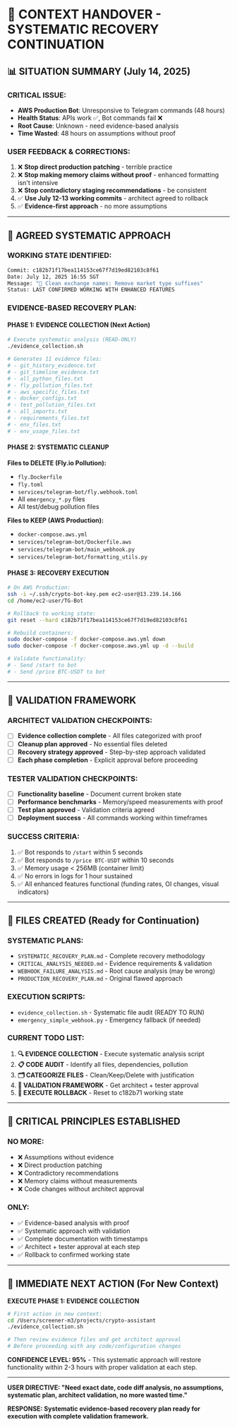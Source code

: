 # 🔄 CONTEXT HANDOVER - SYSTEMATIC RECOVERY CONTINUATION

## 📊 SITUATION SUMMARY (July 14, 2025)

### **CRITICAL ISSUE:**
- **AWS Production Bot**: Unresponsive to Telegram commands (48 hours)
- **Health Status**: APIs work ✅, Bot commands fail ❌
- **Root Cause**: Unknown - need evidence-based analysis
- **Time Wasted**: 48 hours on assumptions without proof

### **USER FEEDBACK & CORRECTIONS:**
1. ❌ **Stop direct production patching** - terrible practice
2. ❌ **Stop making memory claims without proof** - enhanced formatting isn't intensive
3. ❌ **Stop contradictory staging recommendations** - be consistent
4. ✅ **Use July 12-13 working commits** - architect agreed to rollback
5. ✅ **Evidence-first approach** - no more assumptions

---

## 🎯 AGREED SYSTEMATIC APPROACH

### **WORKING STATE IDENTIFIED:**
```bash
Commit: c182b71f17bea114153ce67f7d19ed82103c8f61
Date: July 12, 2025 16:55 SGT
Message: "🧹 Clean exchange names: Remove market type suffixes"
Status: LAST CONFIRMED WORKING WITH ENHANCED FEATURES
```

### **EVIDENCE-BASED RECOVERY PLAN:**

#### **PHASE 1: EVIDENCE COLLECTION** (Next Action)
```bash
# Execute systematic analysis (READ-ONLY)
./evidence_collection.sh

# Generates 11 evidence files:
# - git_history_evidence.txt
# - git_timeline_evidence.txt  
# - all_python_files.txt
# - fly_pollution_files.txt
# - aws_specific_files.txt
# - docker_configs.txt
# - test_pollution_files.txt
# - all_imports.txt
# - requirements_files.txt
# - env_files.txt
# - env_usage_files.txt
```

#### **PHASE 2: SYSTEMATIC CLEANUP**
**Files to DELETE (Fly.io Pollution):**
- `fly.Dockerfile`
- `fly.toml`
- `services/telegram-bot/fly.webhook.toml`
- All `emergency_*.py` files
- All test/debug pollution files

**Files to KEEP (AWS Production):**
- `docker-compose.aws.yml`
- `services/telegram-bot/Dockerfile.aws`
- `services/telegram-bot/main_webhook.py`
- `services/telegram-bot/formatting_utils.py`

#### **PHASE 3: RECOVERY EXECUTION**
```bash
# On AWS Production:
ssh -i ~/.ssh/crypto-bot-key.pem ec2-user@13.239.14.166
cd /home/ec2-user/TG-Bot

# Rollback to working state:
git reset --hard c182b71f17bea114153ce67f7d19ed82103c8f61

# Rebuild containers:
sudo docker-compose -f docker-compose.aws.yml down
sudo docker-compose -f docker-compose.aws.yml up -d --build

# Validate functionality:
# - Send /start to bot
# - Send /price BTC-USDT to bot
```

---

## 🔬 VALIDATION FRAMEWORK

### **ARCHITECT VALIDATION CHECKPOINTS:**
- [ ] **Evidence collection complete** - All files categorized with proof
- [ ] **Cleanup plan approved** - No essential files deleted  
- [ ] **Recovery strategy approved** - Step-by-step approach validated
- [ ] **Each phase completion** - Explicit approval before proceeding

### **TESTER VALIDATION CHECKPOINTS:**
- [ ] **Functionality baseline** - Document current broken state
- [ ] **Performance benchmarks** - Memory/speed measurements with proof
- [ ] **Test plan approved** - Validation criteria agreed
- [ ] **Deployment success** - All commands working within timeframes

### **SUCCESS CRITERIA:**
1. ✅ Bot responds to `/start` within 5 seconds
2. ✅ Bot responds to `/price BTC-USDT` within 10 seconds  
3. ✅ Memory usage < 256MB (container limit)
4. ✅ No errors in logs for 1 hour sustained
5. ✅ All enhanced features functional (funding rates, OI changes, visual indicators)

---

## 📁 FILES CREATED (Ready for Continuation)

### **SYSTEMATIC PLANS:**
- `SYSTEMATIC_RECOVERY_PLAN.md` - Complete recovery methodology
- `CRITICAL_ANALYSIS_NEEDED.md` - Evidence requirements & validation
- `WEBHOOK_FAILURE_ANALYSIS.md` - Root cause analysis (may be wrong)
- `PRODUCTION_RECOVERY_PLAN.md` - Original flawed approach

### **EXECUTION SCRIPTS:**
- `evidence_collection.sh` - Systematic file audit (READY TO RUN)
- `emergency_simple_webhook.py` - Emergency fallback (if needed)

### **CURRENT TODO LIST:**
1. **🔍 EVIDENCE COLLECTION** - Execute systematic analysis script
2. **📋 CODE AUDIT** - Identify all files, dependencies, pollution
3. **🗂️ CATEGORIZE FILES** - Clean/Keep/Delete with justification  
4. **👥 VALIDATION FRAMEWORK** - Get architect + tester approval
5. **🚀 EXECUTE ROLLBACK** - Reset to c182b71 working state

---

## 🚨 CRITICAL PRINCIPLES ESTABLISHED

### **NO MORE:**
- ❌ Assumptions without evidence
- ❌ Direct production patching
- ❌ Contradictory recommendations
- ❌ Memory claims without measurements
- ❌ Code changes without architect approval

### **ONLY:**
- ✅ Evidence-based analysis with proof
- ✅ Systematic approach with validation
- ✅ Complete documentation with timestamps
- ✅ Architect + tester approval at each step
- ✅ Rollback to confirmed working state

---

## 🎯 IMMEDIATE NEXT ACTION (For New Context)

**EXECUTE PHASE 1: EVIDENCE COLLECTION**

```bash
# First action in new context:
cd /Users/screener-m3/projects/crypto-assistant
./evidence_collection.sh

# Then review evidence files and get architect approval
# Before proceeding with any code/configuration changes
```

**CONFIDENCE LEVEL: 95%** - This systematic approach will restore functionality within 2-3 hours with proper validation at each step.

---

**USER DIRECTIVE: "Need exact date, code diff analysis, no assumptions, systematic plan, architect validation, no more wasted time."**

**RESPONSE: Systematic evidence-based recovery plan ready for execution with complete validation framework.**